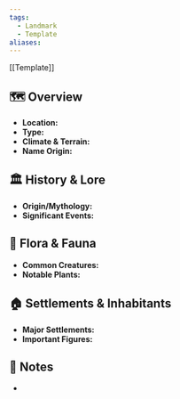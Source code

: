 ```yaml
---
tags:
  - Landmark
  - Template
aliases:
---
```

[[Template]]
## 🗺️ Overview
- **Location:** 
- **Type:**
- **Climate & Terrain:** 
- **Name Origin:** 
## 🏛️ History & Lore
- **Origin/Mythology:** 
- **Significant Events:** 
## 🌿 Flora & Fauna
- **Common Creatures:** 
- **Notable Plants:** 
## 🏠 Settlements & Inhabitants
- **Major Settlements:** 
- **Important Figures:** 
## 📜 Notes
- 
